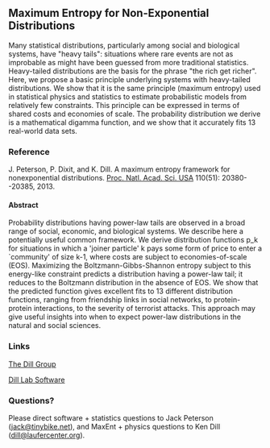 Maximum Entropy for Non-Exponential Distributions
-------------------------------------------------

Many statistical distributions, particularly among social and biological systems, have "heavy tails": situations where rare events are not as improbable as might have been guessed from more traditional statistics. Heavy-tailed distributions are the basis for the phrase "the rich get richer".  Here, we propose a basic principle underlying systems with heavy-tailed distributions.  We show that it is the same principle (maximum entropy) used in statistical physics and statistics to estimate probabilistic models from relatively few constraints.  This principle can be expressed in terms of shared costs and economies of scale.  The probability distribution we derive is a mathematical digamma function, and we show that it accurately fits 13 real-world data sets.

### Reference

J. Peterson, P. Dixit, and K. Dill. A maximum entropy framework for nonexponential distributions. [Proc. Natl. Acad. Sci. USA](http://www.pnas.org/content/110/51/20380.abstract) 110(51): 20380--20385, 2013.

#### Abstract

Probability distributions having power-law tails are observed in a broad range of social, economic, and biological systems.  We describe here a potentially useful common framework.  We derive distribution functions p_k for situations in which a 'joiner particle' k pays some form of price to enter a `community' of size k-1, where costs are subject to economies-of-scale (EOS).  Maximizing the Boltzmann-Gibbs-Shannon entropy subject to this energy-like constraint predicts a distribution having a power-law tail; it reduces to the Boltzmann distribution in the absence of EOS.  We show that the predicted function gives excellent fits to 13 different distribution functions, ranging from friendship links in social networks, to protein-protein interactions, to the severity of terrorist attacks.  This approach may give useful insights into when to expect power-law distributions in the natural and social sciences.

### Links

[The Dill Group](http://dillgroup.stonybrook.edu/)

[Dill Lab Software](http://dillgroup.io/)

### Questions?

Please direct software + statistics questions to Jack Peterson (jack@tinybike.net), and MaxEnt + physics questions to Ken Dill (dill@laufercenter.org).
